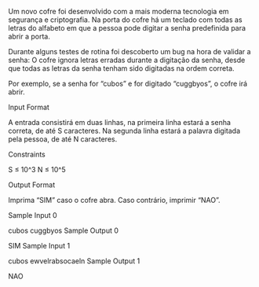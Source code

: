 Um novo cofre foi desenvolvido com a mais moderna tecnologia em segurança e criptografia. Na porta do cofre há um teclado com todas as letras do alfabeto em que a pessoa pode digitar a senha predefinida para abrir a porta.

Durante alguns testes de rotina foi descoberto um bug na hora de validar a senha: O cofre ignora letras erradas durante a digitação da senha, desde que todas as letras da senha tenham sido digitadas na ordem correta.

Por exemplo, se a senha for “cubos” e for digitado “cuggbyos”, o cofre irá abrir.

Input Format

A entrada consistirá em duas linhas, na primeira linha estará a senha correta, de até S caracteres. Na segunda linha estará a palavra digitada pela pessoa, de até N caracteres.

Constraints

S ≤ 10^3 N ≤ 10^5

Output Format

Imprima “SIM” caso o cofre abra. Caso contrário, imprimir “NAO”.

Sample Input 0

cubos
cuggbyos
Sample Output 0

SIM
Sample Input 1

cubos
ewvelrabsocaeln
Sample Output 1

NAO